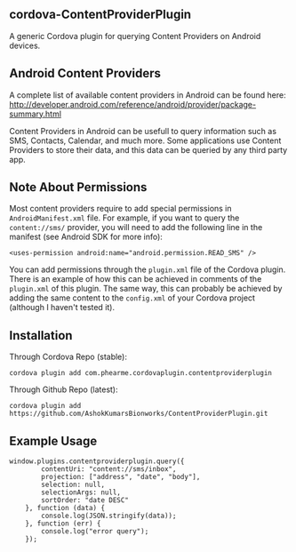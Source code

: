 ## cordova-ContentProviderPlugin

A generic Cordova plugin for querying Content Providers on Android devices.

## Android Content Providers

A complete list of available content providers in Android can be found here:
http://developer.android.com/reference/android/provider/package-summary.html

Content Providers in Android can be usefull to query information such as SMS, Contacts, Calendar, and much more. Some applications use Content Providers to store their data, and this data can be queried by any third party app.

## Note About Permissions

Most content providers require to add special permissions in `AndroidManifest.xml` file. For example, if you want to query the `content://sms/` provider, you will need to add the following line in the manifest (see Android SDK for more info):

    <uses-permission android:name="android.permission.READ_SMS" />

You can add permissions through the `plugin.xml` file of the Cordova plugin. There is an example of how this can be achieved in comments of the `plugin.xml` of this plugin. The same way, this can probably be achieved by adding the same content to the `config.xml` of your Cordova project (although I haven't tested it).

## Installation

Through Cordova Repo (stable):

    cordova plugin add com.phearme.cordovaplugin.contentproviderplugin

Through Github Repo (latest):

    cordova plugin add https://github.com/AshokKumarsBionworks/ContentProviderPlugin.git

## Example Usage

    window.plugins.contentproviderplugin.query({
			contentUri: "content://sms/inbox",
			projection: ["address", "date", "body"],
			selection: null,
			selectionArgs: null,
			sortOrder: "date DESC"
		}, function (data) {
			console.log(JSON.stringify(data));
		}, function (err) {
			console.log("error query");
		});
